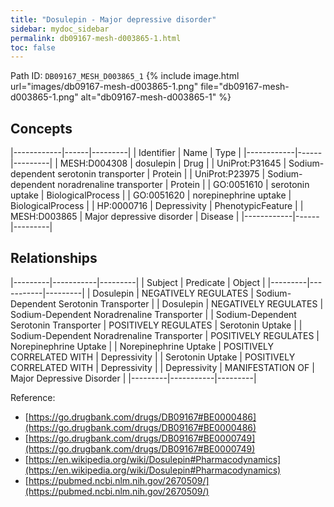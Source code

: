 ```yaml
---
title: "Dosulepin - Major depressive disorder"
sidebar: mydoc_sidebar
permalink: db09167-mesh-d003865-1.html
toc: false 
---
```



Path ID: `DB09167_MESH_D003865_1`
{% include image.html url="images/db09167-mesh-d003865-1.png" file="db09167-mesh-d003865-1.png" alt="db09167-mesh-d003865-1" %}

## Concepts

|------------|------|---------|
| Identifier | Name | Type    |
|------------|------|---------|
| MESH:D004308 | dosulepin | Drug |
| UniProt:P31645 | Sodium-dependent serotonin transporter | Protein |
| UniProt:P23975 | Sodium-dependent noradrenaline transporter | Protein |
| GO:0051610 | serotonin uptake | BiologicalProcess |
| GO:0051620 | norepinephrine uptake | BiologicalProcess |
| HP:0000716 | Depressivity | PhenotypicFeature |
| MESH:D003865 | Major depressive disorder | Disease |
|------------|------|---------|

## Relationships

|---------|-----------|---------|
| Subject | Predicate | Object  |
|---------|-----------|---------|
| Dosulepin | NEGATIVELY REGULATES | Sodium-Dependent Serotonin Transporter |
| Dosulepin | NEGATIVELY REGULATES | Sodium-Dependent Noradrenaline Transporter |
| Sodium-Dependent Serotonin Transporter | POSITIVELY REGULATES | Serotonin Uptake |
| Sodium-Dependent Noradrenaline Transporter | POSITIVELY REGULATES | Norepinephrine Uptake |
| Norepinephrine Uptake | POSITIVELY CORRELATED WITH | Depressivity |
| Serotonin Uptake | POSITIVELY CORRELATED WITH | Depressivity |
| Depressivity | MANIFESTATION OF | Major Depressive Disorder |
|---------|-----------|---------|

Reference: 
  - [https://go.drugbank.com/drugs/DB09167#BE0000486](https://go.drugbank.com/drugs/DB09167#BE0000486)
  - [https://go.drugbank.com/drugs/DB09167#BE0000749](https://go.drugbank.com/drugs/DB09167#BE0000749)
  - [https://en.wikipedia.org/wiki/Dosulepin#Pharmacodynamics](https://en.wikipedia.org/wiki/Dosulepin#Pharmacodynamics)
  - [https://pubmed.ncbi.nlm.nih.gov/2670509/](https://pubmed.ncbi.nlm.nih.gov/2670509/)
